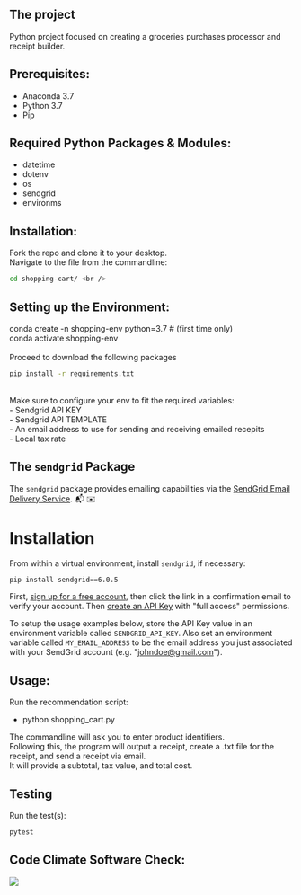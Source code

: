 ## The project
Python project focused on creating a groceries purchases processor and receipt builder.


## Prerequisites:
- Anaconda 3.7 <br />
- Python 3.7 <br />
- Pip

## Required Python Packages & Modules:
- datetime <br />
- dotenv <br />
- os <br />
- sendgrid <br />
- environms <br />


## Installation:

Fork the repo and clone it to your desktop. <br />
Navigate to the file from the commandline: <br />
```sh
cd shopping-cart/ <br />
```

## Setting up the Environment:
conda create -n shopping-env python=3.7 # (first time only) <br />
conda activate shopping-env <br />
<br />
Proceed to download the following packages <br />
```sh
pip install -r requirements.txt
```
<br />
Make sure to configure your env to fit the required variables: <br />
- Sendgrid API KEY <br />
- Sendgrid API TEMPLATE <br />
- An email address to use for sending and receiving emailed recepits <br />
- Local tax rate <br />

## The `sendgrid` Package


The `sendgrid` package provides  emailing capabilities via the [SendGrid Email Delivery Service](https://sendgrid.com/solutions/email-api/). :mailbox_with_mail: :envelope:

# Installation

From within a virtual environment, install `sendgrid`, if necessary:

```sh
pip install sendgrid==6.0.5
```

First, [sign up for a free account](https://signup.sendgrid.com/), then click the link in a confirmation email to verify your account. Then [create an API Key](https://app.sendgrid.com/settings/api_keys) with "full access" permissions.

To setup the usage examples below, store the API Key value in an environment variable called `SENDGRID_API_KEY`. Also set an environment variable called `MY_EMAIL_ADDRESS` to be the email address you just associated with your SendGrid account (e.g. "johndoe@gmail.com").


## Usage:
Run the recommendation script: <br />
- python shopping_cart.py  <br />

The commandline will ask you to enter product identifiers. <br />
Following this, the program will output a receipt, create a .txt file for the receipt,
and send a receipt via email. <br />
It will provide a subtotal, tax value, and total cost. <br />


## Testing

Run the test(s):

```sh
pytest
```


## Code Climate Software Check:
<a href="https://codeclimate.com/github/jsoles7/shopping-cart/maintainability"><img src="https://api.codeclimate.com/v1/badges/b8180925c174866084e1/maintainability" /></a>


